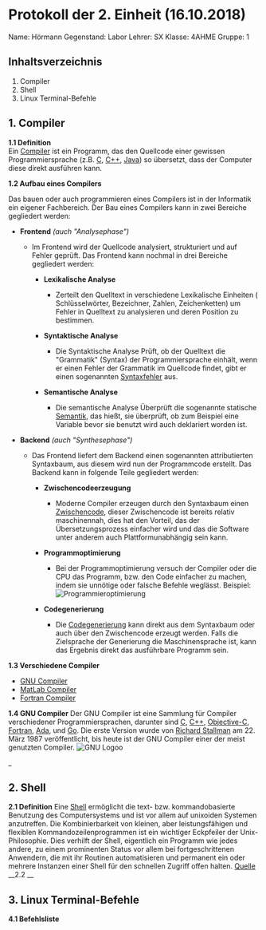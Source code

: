  # Protokoll der 2. Einheit (16.10.2018)
  Name: 		Hörmann
  Gegenstand: Labor
  Lehrer: SX
  Klasse: 4AHME
  Gruppe: 1
  ## Inhaltsverzeichnis

 1. Compiler
 2.  Shell
 3.  Linux Terminal-Befehle
 
 ## 1. Compiler
 __1.1  Definition__  
Ein [Compiler](https://de.wikipedia.org/wiki/Compiler) ist ein Programm, das den Quellcode einer gewissen Programmiersprache (z.B. [C](https://de.wikipedia.org/wiki/C_(Programmiersprache)), [C++](https://de.wikipedia.org/wiki/C%2B%2B), [Java](https://de.wikipedia.org/wiki/Java_(Programmiersprache)))  so übersetzt, dass der Computer diese direkt ausführen kann.


__1.2 Aufbau eines Compilers__

Das bauen oder auch programmieren eines Compilers ist in der Informatik ein eigener Fachbereich. Der Bau eines Compilers kann in zwei Bereiche gegliedert werden:

 - __Frontend__ _(auch "Analysephase")_ 
	 - Im Frontend wird der Quellcode analysiert, strukturiert und auf Fehler geprüft. Das Frontend kann nochmal in drei Bereiche gegliedert werden:
		 - __Lexikalische Analyse__
			 - Zerteilt den Quelltext in verschiedene Lexikalische Einheiten ( Schlüsselwörter, Bezeichner, Zahlen, Zeichenketten) um Fehler in Quelltext zu analysieren und deren Position zu bestimmen.			
			   
		 - __Syntaktische Analyse__
			 - Die Syntaktische Analyse Prüft, ob der Quelltext die "Grammatik" (Syntax) der Programmiersprache einhält, wenn er einen Fehler der Grammatik im Quellcode findet, gibt er einen sogenannten [Syntaxfehler](https://de.wikipedia.org/wiki/Syntaxfehler) aus.
		 - __Semantische Analyse__
			 - Die semantische Analyse Überprüft die sogenannte statische [Semantik](https://de.wikipedia.org/wiki/Semantik), das hießt, sie überprüft, ob zum Beispiel eine Variable bevor sie benutzt wird auch deklariert worden ist.
	
 - __Backend__ _(auch "Synthesephase")_
	 - Das Frontend liefert dem Backend einen sogenannten attributierten Syntaxbaum, aus diesem wird nun der Programmcode erstellt. Das Backend kann in folgende Teile gegliedert werden:
		 - __Zwischencodeerzeugung__
			 - Moderne Compiler erzeugen durch den Syntaxbaum einen [Zwischencode](https://de.wikipedia.org/wiki/Zwischencode), dieser Zwischencode ist bereits relativ maschinennah, dies hat den Vorteil, das der Übersetzungsprozess einfacher wird und das die Software unter anderem auch Plattformunabhängig sein kann. 
		 - __Programmoptimierung__
				
			 -  Bei der Programmoptimierung versuch der Compiler oder die CPU das Programm, bzw. den Code einfacher zu machen, indem sie unnötige oder falsche Befehle weglässt. Beispiel: 
![Programmieroptimierung](https://github.com/HTLMechatronics/m15-la1-sx/blob/hoestm15/hoestm15/TabelleCompilerZoomed.png)

		 - __Codegenerierung__
			 - Die [Codegenerierung](https://de.wikipedia.org/wiki/Codegenerator) kann direkt aus dem Syntaxbaum oder auch über den Zwischencode erzeugt werden. Falls die Zielsprache der Generierung die Maschinensprache ist, kann das Ergebnis direkt das ausführbare Programm sein.

__1.3 Verschiedene Compiler__ 

 - [GNU Compiler](https://gcc.gnu.org/)
 - [MatLab Compiler](https://www.mathworks.com/products/compiler.html)
 - [Fortran Compiler](http://www.fortran.de/)

__1.4 GNU Compiler__
Der GNU Compiler ist eine Sammlung für Compiler verschiedener Programmiersprachen, darunter sind [C](https://de.wikipedia.org/wiki/C_(Programmiersprache)), [C++](https://de.wikipedia.org/wiki/C%2B%2B), [Objective-C](https://de.wikipedia.org/wiki/Objective-C), [Fortran](https://de.wikipedia.org/wiki/Fortran), [Ada](https://de.wikipedia.org/wiki/Ada_(Programmiersprache)), und [Go](https://de.wikipedia.org/wiki/Go_(Programmiersprache)).
Die erste Version wurde von [Richard Stallman](https://de.wikipedia.org/wiki/Richard_Stallman) am 22. März 1987 veröffentlicht, bis heute ist der GNU Compiler einer der meist genutzten Compiler. ![GNU Logoo](https://de.wikipedia.org/wiki/GNU_Compiler_Collection#/media/File:GNU_Compiler_Collection_logo.svg)

 _

## 2. Shell

__2.1 Definition__
 Eine [Shell](https://de.wikipedia.org/wiki/Unix-Shell) ermöglicht die text- bzw. kommandobasierte Benutzung des Computersystems und ist vor allem auf unixoiden Systemen anzutreffen. Die Kombinierbarkeit von kleinen, aber leistungsfähigen und flexiblen Kommandozeilenprogrammen ist ein wichtiger Eckpfeiler der Unix-Philosophie. Dies verhilft der Shell, eigentlich ein Programm wie jedes andere, zu einem prominenten Status vor allem bei fortgeschrittenen Anwendern, die mit ihr Routinen automatisieren und permanent ein oder mehrere Instanzen einer Shell für den schnellen Zugriff offen halten. [Quelle](https://wiki.ubuntuusers.de/Shell/)
__2.2 __


##  3. Linux Terminal-Befehle
__4.1 Befehlsliste__

   
